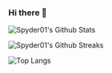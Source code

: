 ### Hi there 👋

<!--
**Spyder01/Spyder01** is a ✨ _special_ ✨ repository because its `README.md` (this file) appears on your GitHub profile.

Here are some ideas to get you started:

- 🔭 I’m currently working on ...
- 🌱 I’m currently learning ...
- 👯 I’m looking to collaborate on ...
- 🤔 I’m looking for help with ...
- 💬 Ask me about ...
- 📫 How to reach me: ...
- 😄 Pronouns: ...
- ⚡ Fun fact: ...
-->

![Spyder01's Github Stats](https://github-readme-stats.vercel.app/api?username=Spyder01&theme=gruvbox)

![Spyder01's Github Streaks](https://streak-stats.demolab.com/?user=Spyder01&theme=gruvbox)

![Top Langs](https://github-readme-stats.vercel.app/api/top-langs/?username=Spyder01&layout=compact)
